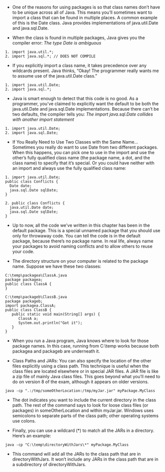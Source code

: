 - One of the reasons for using packages is so that class names don’t have to be unique across all of Java. This means you’ll sometimes want to import a class that can be found in multiple places. A common example of this is the Date class. Java provides implementations of java.util.Date and java.sql.Date.

- When the class is found in multiple packages, Java gives you the compiler error: *The type Date is ambiguous*
```
1. import java.util.*;
2. import java.sql.*; // DOES NOT COMPILE
```

- If you explicitly import a class name, it takes precedence over any wildcards present. Java thinks, “Okay! The programmer really wants me to assume use of the java.util.Date class.”
```
1. import java.util.Date;
2. import java.sql.*;
```

- Java is smart enough to detect that this code is no good. As a programmer, you’ve claimed to explicitly want the default to be both the java.util.Date and java.sql.Date implementations. Because there can’t be two defaults, the compiler tells you: *The import java.sql.Date collides with another import statement*
```
1. import java.util.Date;
2. import java.sql.Date;
```

- If You Really Need to Use Two Classes with the Same Name... Sometimes you really do want to use Date from two different packages. When this happens, you can pick one to use in the import and use the other’s fully qualified class name (the package name, a dot, and the class name) to specify that it’s special. Or you could have neither with an import and always use the fully qualified class name:
```
1. import java.util.Date;
public class Conflicts {
  Date date;
  java.sql.Date sqlDate;
}

2. public class Conflicts {
  java.util.Date date;
  java.sql.Date sqlDate;
}
```

- Up to now, all the code we’ve written in this chapter has been in the default package. This is a special unnamed package that you should use only for throwaway code. You can tell the code is in the default package, because there’s no package name. In real life, always name your packages to avoid naming conflicts and to allow others to reuse your code.

- The directory structure on your computer is related to the package name. Suppose we have these two classes:
```
C:\temp\packagea\ClassA.java
package packagea;
public class ClassA {
}

C:\temp\packageb\ClassB.java
package packageb;
import packagea.ClassA;
public class ClassB {
   public static void main(String[] args) {
      ClassA a;
      System.out.println("Got it");
   }
}
```

- When you run a Java program, Java knows where to look for those package names. In this case, running from C:\temp works because both packagea and packageb are underneath it.

- Class Paths and JARs: You can also specify the location of the other files explicitly using a class path. This technique is useful when the class files are located elsewhere or in special JAR files. A JAR file is like a zip file of mainly Java class files. This goes beyond what you’ll need to do on version 8 of the exam, although it appears on older versions.
```
java -cp ".:/tmp/someOtherLocation:/tmp/myJar.jar" myPackage.MyClass
```

- The dot indicates you want to include the current directory in the class path. The rest of the command says to look for loose class files (or packages) in someOtherLocation and within myJar.jar. Windows uses semicolons to separate parts of the class path; other operating systems use colons.

- Finally, you can use a wildcard (*) to match all the JARs in a directory. Here’s an example:
```
java -cp "C:\temp\directoryWithJars\*" myPackage.MyClass
```

- This command will add all the JARs to the class path that are in directoryWithJars. It won’t include any JARs in the class path that are in a subdirectory of directoryWithJars.
